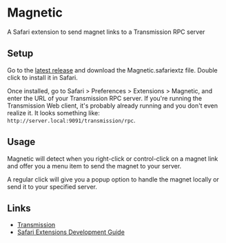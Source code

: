 # Magnetic
A Safari extension to send magnet links to a Transmission RPC server

## Setup
Go to the [latest release](https://github.com/jbree/magnetic/releases) and
download the Magnetic.safariextz file. Double click to install it in Safari.

Once installed, go to Safari > Preferences > Extensions > Magnetic, and enter
the URL of your Transmission RPC server. If you're running the Transmission Web
client, it's probably already running and you don't even realize it. It looks
something like: `http://server.local:9091/transmission/rpc`.

## Usage
Magnetic will detect when you right-click or control-click on a magnet link and
offer you a menu item to send the magnet to your server.

A regular click will give you a popup option to handle the magnet
locally or send it to your specified server.

## Links
+ [Transmission](https://www.transmissionbt.com)
+ [Safari Extensions Development Guide](https://developer.apple.com/library/safari/documentation/Tools/Conceptual/SafariExtensionGuide/Introduction/Introduction.html)
